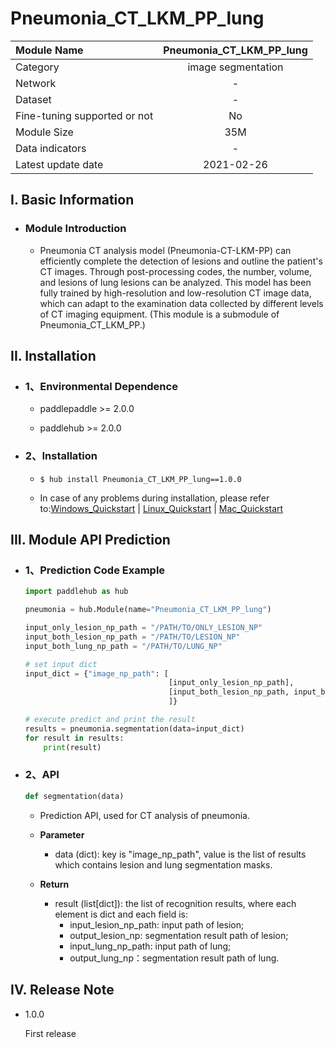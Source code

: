 # Pneumonia_CT_LKM_PP_lung

|Module Name|Pneumonia_CT_LKM_PP_lung|
| :--- | :---: | 
|Category|image segmentation|
|Network |-|
|Dataset|-|
|Fine-tuning supported or not|No|
|Module Size|35M|
|Data indicators|-|
|Latest update date|2021-02-26|


## I. Basic Information 


- ### Module Introduction

    - Pneumonia CT analysis model (Pneumonia-CT-LKM-PP) can efficiently complete the detection of lesions and outline the patient's CT images. Through post-processing codes, the number, volume, and lesions of lung lesions can be analyzed. This model has been fully trained by high-resolution and low-resolution CT image data, which can adapt to the examination data collected by different levels of CT imaging equipment. (This module is a submodule of Pneumonia_CT_LKM_PP.)

## II. Installation

- ### 1、Environmental Dependence

    - paddlepaddle >= 2.0.0

    - paddlehub >= 2.0.0

- ### 2、Installation

    - ```shell
      $ hub install Pneumonia_CT_LKM_PP_lung==1.0.0
      ```
      
    - In case of any problems during installation, please refer to:[Windows_Quickstart](../../../../docs/docs_ch/get_start/windows_quickstart.md)
    | [Linux_Quickstart](../../../../docs/docs_ch/get_start/linux_quickstart.md) | [Mac_Quickstart](../../../../docs/docs_ch/get_start/mac_quickstart.md)  

## III. Module API Prediction

- ### 1、Prediction Code Example

    ```python
    import paddlehub as hub

    pneumonia = hub.Module(name="Pneumonia_CT_LKM_PP_lung")

    input_only_lesion_np_path = "/PATH/TO/ONLY_LESION_NP"
    input_both_lesion_np_path = "/PATH/TO/LESION_NP"
    input_both_lung_np_path = "/PATH/TO/LUNG_NP"

    # set input dict
    input_dict = {"image_np_path": [
                                    [input_only_lesion_np_path],
                                    [input_both_lesion_np_path, input_both_lung_np_path],
                                    ]}

    # execute predict and print the result
    results = pneumonia.segmentation(data=input_dict)
    for result in results:
        print(result)

    ```
   

- ### 2、API

    ```python
    def segmentation(data)
    ```

    - Prediction API, used for CT analysis of pneumonia.

    - **Parameter**

        * data (dict): key is "image_np_path", value is the list of results which contains lesion and lung segmentation masks. 
        

    - **Return**

        * result  (list\[dict\]): the list of recognition results, where each element is dict and each field is: 
            * input_lesion_np_path: input path of lesion;
            * output_lesion_np: segmentation result path of lesion;
            * input_lung_np_path: input path of lung;
            * output_lung_np：segmentation result path of lung.


## IV. Release Note

* 1.0.0

    First release
